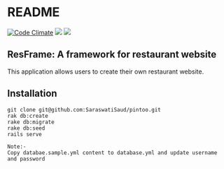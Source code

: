 # README

[![Code Climate](https://codeclimate.com/github/SaraswatiSaud/pintoo/badges/gpa.svg)](https://codeclimate.com/github/SaraswatiSaud/pintoo)
<a href="https://codeclimate.com/github/SaraswatiSaud/pintoo/coverage"><img src="https://codeclimate.com/github/SaraswatiSaud/pintoo/badges/coverage.svg" /></a>
<a href="https://codeclimate.com/github/SaraswatiSaud/pintoo"><img src="https://codeclimate.com/github/SaraswatiSaud/pintoo/badges/issue_count.svg" /></a>

## ResFrame: A framework for restaurant website

This application allows users to create their own restaurant website.

## Installation

```
git clone git@github.com:SaraswatiSaud/pintoo.git
rak db:create
rake db:migrate
rake db:seed
rails serve

Note:-
Copy databae.sample.yml content to database.yml and update username and password
```
